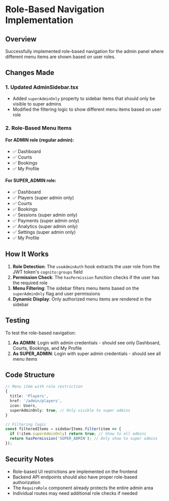 # Role-Based Navigation Implementation

## Overview
Successfully implemented role-based navigation for the admin panel where different menu items are shown based on user roles.

## Changes Made

### 1. Updated AdminSidebar.tsx
- Added `superAdminOnly` property to sidebar items that should only be visible to super admins
- Modified the filtering logic to show different menu items based on user role

### 2. Role-Based Menu Items

#### For ADMIN role (regular admin):
- ✅ Dashboard
- ✅ Courts  
- ✅ Bookings
- ✅ My Profile

#### For SUPER_ADMIN role:
- ✅ Dashboard
- ✅ Players (super admin only)
- ✅ Courts
- ✅ Bookings  
- ✅ Sessions (super admin only)
- ✅ Payments (super admin only)
- ✅ Analytics (super admin only)
- ✅ Settings (super admin only)
- ✅ My Profile

## How It Works

1. **Role Detection**: The `useAdminAuth` hook extracts the user role from the JWT token's `cognito:groups` field
2. **Permission Check**: The `hasPermission` function checks if the user has the required role
3. **Menu Filtering**: The sidebar filters menu items based on the `superAdminOnly` flag and user permissions
4. **Dynamic Display**: Only authorized menu items are rendered in the sidebar

## Testing

To test the role-based navigation:

1. **As ADMIN**: Login with admin credentials - should see only Dashboard, Courts, Bookings, and My Profile
2. **As SUPER_ADMIN**: Login with super admin credentials - should see all menu items

## Code Structure

```typescript
// Menu item with role restriction
{
  title: 'Players',
  href: '/admin/players',
  icon: Users,
  superAdminOnly: true, // Only visible to super admins
}

// Filtering logic
const filteredItems = sidebarItems.filter(item => {
  if (!item.superAdminOnly) return true; // Show to all admins
  return hasPermission('SUPER_ADMIN'); // Only show to super admins
});
```

## Security Notes

- Role-based UI restrictions are implemented on the frontend
- Backend API endpoints should also have proper role-based authorization
- The `RequireRole` component already protects the entire admin area
- Individual routes may need additional role checks if needed